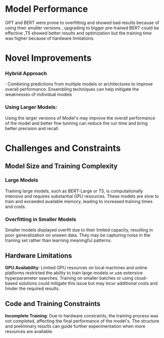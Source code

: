 # Model Performance
GPT and BERT were prone to overfitting and showed bad results because of using their smaller versions , upgrading to bigger pre-trained BERT could be effective ,T5 showed better results and optimization but the training time was higher because of hardware limitations.

# Novel Improvements
### Hybrid Approach
: Combining predictions from multiple models or architectures to improve overall performance. Ensembling techniques can help mitigate the weaknesses of individual models
### Using Larger Models:
Using the larger versions of Model's may improve the overall performance of the model and better fine tunning can reduce the run time and bring better precision and recall.

# Challenges and Constraints

## Model Size and Training Complexity

### Large Models

Training large models, such as BERT-Large or T5, is computationally intensive and requires substantial GPU resources. These models are slow to train and exceeded available memory, leading to increased training times and costs.

### Overfitting in Smaller Models

Smaller models displayed overfit due to their limited capacity, resulting in poor generalization on unseen data. They may be capturing noise in the training set rather than learning meaningful patterns.

## Hardware Limitations

**GPU Availability**: Limited GPU resources on local machines and online platforms restricted the ability to train large models or use extensive hyperparameter searches. Training on smaller batches or using cloud-based solutions could  mitigate this issue but may incur additional costs and hinder the required results.

## Code and Training Constraints

**Incomplete Training**: Due to hardware constraints, the training process was not  completed, affecting the final performance of the model's. The structure and preliminary results can guide further experimentation when more resources are available.
